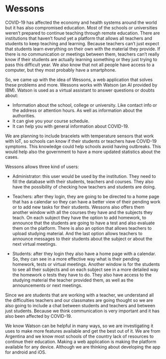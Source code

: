 # Wessons

COVID-19 has affected the economy and health systems around the world but it has also compromised education. Most of the schools or universities weren’t prepared to continue teaching through remote education. There are institutions that haven’t found yet a platform that allows all teachers and students to keep teaching and learning. 
Because teachers can’t just expect that students learn everything on their own with the material they provide. If there is no communication or meetings between them, teachers can’t really know if their students are actually learning something or they just trying to pass this difficult year.
We also know that not all people have access to a computer, but they most probably have a smartphone.

So, we came up with the idea of Wessons, a web application that solves these problems and more. Wessons works with Watson (an AI provided by IBM). Watson is used as a virtual assistant to answer questions or doubts about:
 
-	Information about the school, college or university. Like contact info or the address or attention hours.  As well as information about the authorities.
-	It can give you your course schedule.
-	It can help you with general information about COVID-19.

We are planning to include bracelets with temperature sensors that work with IoT, so schools can know if their students or teachers have COVID-19 symptoms. This knowledge could help schools avoid having outbreaks.  This would help also the government to have a more updated statistics about the cases. 

Wessons allows three kind of users:

-	Administrator: this user would be used by the institution. They need to fill the database with their students, teachers and courses. They also have the possibility of checking how teachers and students are doing.

-	Teachers: after they login, they are going to be directed to a home page that has a calendar so they can have a better view of their pending work or to add new tasks for their students. Wessons also offers them another window with all the courses they have and the subjects they teach. On each subject they have the option to add homework, to announce that the students are going to have a test and also evaluate them on the platform. There is also an option that allows teachers to upload studying material. And the last option allows teachers to announce messages to their students about the subject or about the next virtual meetings. 

-	Students: after they login they also have a home page with a calendar. So, they can see in a more effective way what is their pending homework, tests or virtual meetings. Another window is for the students to see all their subjects and on each subject see in a more detailed way the homework o tests they have to do. They also have access to the studying material the teacher provided them, as well as the announcements or next meetings.

Since we are students that are working with a teacher, we understand all the difficulties teachers and our classmates are going thought so we are also going to include a chat between students and teachers and between just students.  Because we think communication is very important and it has also been affected by COVID-19.

We know Watson can be helpful in many ways, so we are investigating it uses to make more features available and get the best out of it.
We are from Argentina and we know most schools of the country lack of resources to continue their education. Making a web application is making the platform available for any device. Although we are thinking about developing the app for android and iOS. 
